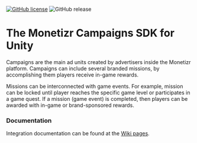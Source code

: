 [![GitHub license](https://img.shields.io/badge/license-MIT-lightgrey.svg)]()
![GitHub release](https://img.shields.io/badge/release-1.2.8-blue.svg)

# The Monetizr Campaigns SDK for Unity

Campaigns are the main ad units created by advertisers inside the Monetizr platform. Campaigns can include several branded missions, by accomplishing them players receive in-game rewards. 

Missions can be interconnected with game events. For example, mission can be locked until player reaches the specific game level or participates in a game quest. If a mission (game event) is completed, then players can be awarded with in-game or brand-sponsored rewards.

### Documentation
Integration documentation can be found at the [Wiki pages](https://github.com/themonetizr/The-Monetizr-Campaigns-Unity-SDK/wiki/Unity-Campaigns-SDK).
